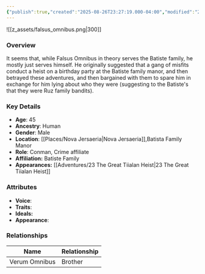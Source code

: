 ```yaml
---
{"publish":true,"created":"2025-08-26T23:27:19.000-04:00","modified":"2025-10-03T15:48:54.948-04:00","published":"2025-10-03T15:48:54.948-04:00","cssclasses":"","Age":"45","Ancestry":["Human"],"Gender":"Male","Location":["[[Nova Jersaeria]]","Batista Family Manor"],"Role":"Conman, Crime affiliate","Affiliation":"Batiste Family","Appearances":["[[23 The Great Tiialan Heist]]"]}
---
```



![[z_assets/falsus_omnibus.png|300]]

### Overview
It seems that, while Falsus Omnibus in theory serves the Batiste family, he mostly just serves himself. He originally suggested that a gang of misfits conduct a heist on a birthday party at the Batiste family manor, and then betrayed these adventures, and then bargained with them to spare him in exchange for him lying about who they were (suggesting to the Batiste's that they were Ruz family bandits). 

### Key Details
- **Age**: 45
- **Ancestry**: Human
- **Gender**: Male
- **Location**: [[Places/Nova Jersaeria\|Nova Jersaeria]],Batista Family Manor
- **Role**: Conman, Crime affiliate
- **Affiliation:** Batiste Family
- **Appearances:** [[Adventures/23 The Great Tiialan Heist\|23 The Great Tiialan Heist]]

### Attributes
- **Voice**: 
- **Traits**: 
- **Ideals:** 
- **Appearance**: 

### Relationships

| Name          | Relationship |
| ------------- | ------------ |
| Verum Omnibus | Brother      |

